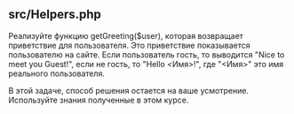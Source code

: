 ## src/Helpers.php
Реализуйте функцию getGreeting($user), которая возвращает приветствие для пользователя. Это приветствие показывается пользователю на сайте. Если пользователь гость, то выводится "Nice to meet you Guest!", если не гость, то "Hello <Имя>!", где "<Имя>" это имя реального пользователя.

В этой задаче, способ решения остается на ваше усмотрение. Используйте знания полученные в этом курсе.

<?php

$guest = new \App\Guest();
getGreeting($guest); // 'Nice to meet you Guest!'

$user = new \App\User('Petr');
getGreeting($user); // 'Hello Petr!'
Подсказки
Изучите тесты